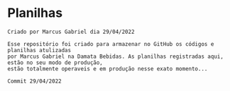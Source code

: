 # Planilhas
    Criado por Marcus Gabriel dia 29/04/2022
    
    Esse repositório foi criado para armazenar no GitHub os códigos e planilhas atulizadas 
    por Marcus Gabriel na Damata Bebidas. As planilhas registradas aqui, estão no seu modo de produção, 
    estão totalmente operaveis e em produção nesse exato momento...

    Commit 29/04/2022
